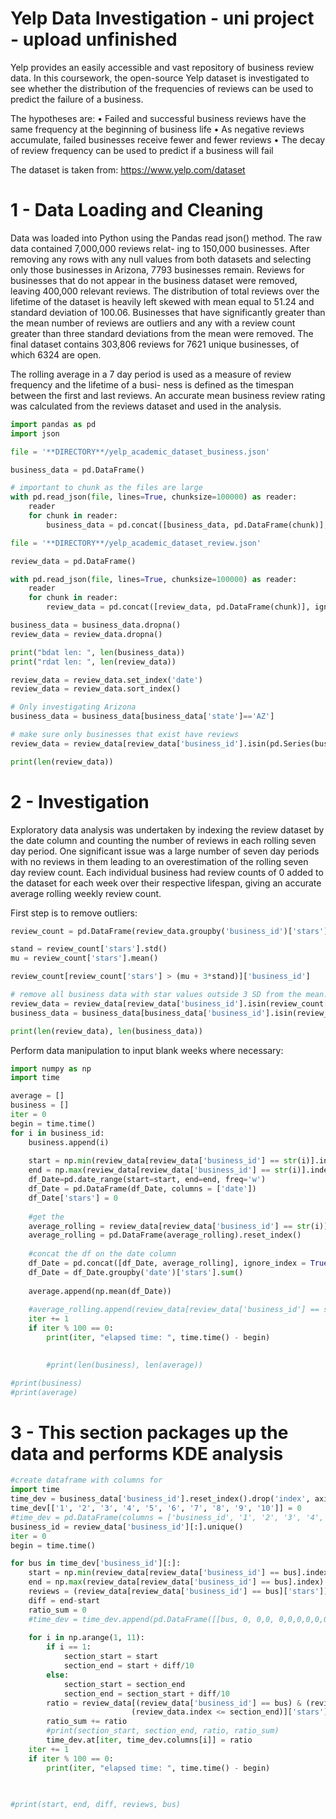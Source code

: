 # Yelp Data Investigation - uni project - upload unfinished

Yelp provides an easily accessible and vast repository of business review data. In this coursework, the open-source Yelp dataset is investigated to see whether the distribution of the frequencies of reviews can be used to predict the failure of a business. 

The hypotheses are:
• Failed and successful business reviews have the same frequency at the beginning of business life • As negative reviews accumulate, failed businesses receive fewer and fewer reviews
• The decay of review frequency can be used to predict if a business will fail


The dataset is taken from: https://www.yelp.com/dataset 


# 1 - Data Loading and Cleaning 

Data was loaded into Python using the Pandas read json() method. The raw data contained 7,000,000 reviews relat- ing to 150,000 businesses. After removing any rows with any null values from both datasets and selecting only those businesses in Arizona, 7793 businesses remain. Reviews for businesses that do not appear in the business dataset were removed, leaving 400,000 relevant reviews. The distribution of total reviews over the lifetime of the dataset is heavily left skewed with mean equal to 51.24 and standard deviation of 100.06. Businesses that have significantly greater than the mean number of reviews are outliers and any with a review count greater than three standard deviations from the mean were removed. The final dataset contains 303,806 reviews for 7621 unique businesses, of which 6324 are open.

The rolling average in a 7 day period is used as a measure of review frequency and the lifetime of a busi- ness is defined as the timespan between the first and last reviews. An accurate mean business review rating was calculated from the reviews dataset and used in the analysis.

```python
import pandas as pd
import json

file = '**DIRECTORY**/yelp_academic_dataset_business.json'

business_data = pd.DataFrame()

# important to chunk as the files are large
with pd.read_json(file, lines=True, chunksize=100000) as reader:
    reader
    for chunk in reader:
        business_data = pd.concat([business_data, pd.DataFrame(chunk)], ignore_index = True)

file = '**DIRECTORY**/yelp_academic_dataset_review.json'

review_data = pd.DataFrame()

with pd.read_json(file, lines=True, chunksize=100000) as reader:
    reader
    for chunk in reader:
        review_data = pd.concat([review_data, pd.DataFrame(chunk)], ignore_index = True)

business_data = business_data.dropna()
review_data = review_data.dropna()

print("bdat len: ", len(business_data))
print("rdat len: ", len(review_data))

review_data = review_data.set_index('date')
review_data = review_data.sort_index()

# Only investigating Arizona
business_data = business_data[business_data['state']=='AZ']

# make sure only businesses that exist have reviews
review_data = review_data[review_data['business_id'].isin(pd.Series(business_data['business_id']))]

print(len(review_data))

```

# 2 - Investigation

Exploratory data analysis was undertaken by indexing the review dataset by the date column and counting the number of reviews in each rolling seven day period. One significant issue was a large number of seven day periods with no reviews in them leading to an overestimation of the rolling seven day review count. Each individual business had review counts of 0 added to the dataset for each week over their respective lifespan, giving an accurate average rolling weekly review count.

First step is to remove outliers:
```python
review_count = pd.DataFrame(review_data.groupby('business_id')['stars'].count()).reset_index()

stand = review_count['stars'].std()
mu = review_count['stars'].mean()

review_count[review_count['stars'] > (mu + 3*stand)]['business_id']

# remove all business data with star values outside 3 SD from the mean.
review_data = review_data[review_data['business_id'].isin(review_count[review_count['stars'] <= (mu + 3*stand)]['business_id'])]
business_data = business_data[business_data['business_id'].isin(review_count[review_count['stars'] <= (mu + 3*stand)]['business_id'])]

print(len(review_data), len(business_data))
```

Perform data manipulation to input blank weeks where necessary:
```python
import numpy as np
import time

average = []
business = []
iter = 0
begin = time.time()
for i in business_id:
    business.append(i)
    
    start = np.min(review_data[review_data['business_id'] == str(i)].index)
    end = np.max(review_data[review_data['business_id'] == str(i)].index)
    df_Date=pd.date_range(start=start, end=end, freq='w')
    df_Date = pd.DataFrame(df_Date, columns = ['date'])
    df_Date['stars'] = 0
    
    #get the 
    average_rolling = review_data[review_data['business_id'] == str(i)]['stars'].rolling('7d').count()
    average_rolling = pd.DataFrame(average_rolling).reset_index()
    
    #concat the df on the date column
    df_Date = pd.concat([df_Date, average_rolling], ignore_index = True)
    df_Date = df_Date.groupby('date')['stars'].sum()
    
    average.append(np.mean(df_Date))
    
    #average_rolling.append(review_data[review_data['business_id'] == str(i)]['stars'].rolling('7d').count().mean())
    iter += 1
    if iter % 100 == 0:
        print(iter, "elapsed time: ", time.time() - begin)
    

        #print(len(business), len(average))

#print(business)
#print(average)
```

# 3 - This section packages up the data and performs KDE analysis

```python
#create dataframe with columns for 
import time 
time_dev = business_data['business_id'].reset_index().drop('index', axis = 1)
time_dev[['1', '2', '3', '4', '5', '6', '7', '8', '9', '10']] = 0
#time_dev = pd.DataFrame(columns = ['business_id', '1', '2', '3', '4', '5', '6', '7', '8', '9', '10', 'total'], index = None)
business_id = review_data['business_id'][:].unique()
iter = 0
begin = time.time()

for bus in time_dev['business_id'][:]:
    start = np.min(review_data[review_data['business_id'] == bus].index)
    end = np.max(review_data[review_data['business_id'] == bus].index)
    reviews = (review_data[review_data['business_id'] == bus]['stars']).count()
    diff = end-start
    ratio_sum = 0
    #time_dev = time_dev.append(pd.DataFrame([[bus, 0, 0,0, 0,0,0,0,0,0,0,0,0]]))
    
    for i in np.arange(1, 11):
        if i == 1:
            section_start = start
            section_end = start + diff/10
        else:
            section_start = section_end
            section_end = section_start + diff/10
        ratio = review_data[(review_data['business_id'] == bus) & (review_data.index >= section_start) & 
                           (review_data.index <= section_end)]['stars'].count() / reviews
        ratio_sum += ratio
        #print(section_start, section_end, ratio, ratio_sum)
        time_dev.at[iter, time_dev.columns[i]] = ratio
    iter += 1
    if iter % 100 == 0:
        print(iter, "elapsed time: ", time.time() - begin)

        
        
#print(start, end, diff, reviews, bus)
```
